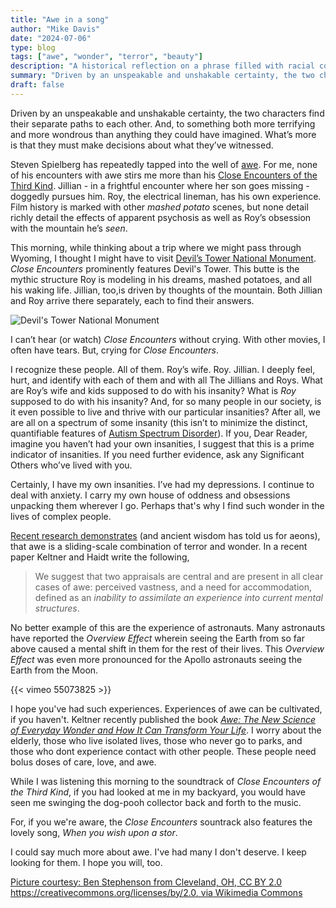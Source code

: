 ```yaml
---
title: "Awe in a song"
author: "Mike Davis"
date: "2024-07-06"
type: blog
tags: ["awe", "wonder", "terror", "beauty"]
description: "A historical reflection on a phrase filled with racial connotations."
summary: "Driven by an unspeakable and unshakable certainty, the two characters find their separate paths to each other. And, to something both more terrifying and more wondrous than anything imaginable. What’s more? They must make decisions about what they’ve witnessed."
draft: false
---
```


Driven by an unspeakable and unshakable certainty, the two characters find their separate paths to each other. And, to something both more terrifying and more wondrous than anything they could have imagined. What’s more is that they must make decisions about what they’ve witnessed. 

Steven Spielberg has repeatedly tapped into the well of [awe](https://en.m.wikipedia.org/wiki/Awe). For me, none of his encounters with awe stirs me more than his [Close Encounters of the Third Kind](https://en.m.wikipedia.org/wiki/Close_Encounters_of_the_Third_Kind). Jillian - in a frightful encounter where her son goes missing - doggedly pursues him. Roy, the electrical lineman, has his own experience. Film history is marked with other *mashed potato* scenes, but none detail richly detail the effects of apparent psychosis as well as Roy’s obsession with the mountain he’s *seen*. 

This morning, while thinking about a trip where we might pass through Wyoming, I thought I might have to visit [Devil’s Tower National Monument](https://en.m.wikipedia.org/wiki/Devils_Tower). *Close Encounters* prominently features Devil's Tower. This butte is the mythic structure Roy is modeling in his dreams, mashed potatoes, and all his waking life. Jillian, too,is driven by thoughts of the mountain. Both Jillian and Roy arrive there separately, each to find their answers. 

![Devil's Tower National Monument](/images/blog/Devils_Tower_in_Wyoming.jpg)

I can’t hear (or watch) *Close Encounters* without crying. With other movies, I often have tears. But, crying for *Close Encounters*. 

I recognize these people. All of them. Roy’s wife. Roy. Jillian. I deeply feel, hurt, and identify with each of them and with all The Jillians and Roys. What are Roy’s wife and kids supposed to do with his insanity? What is *Roy* supposed to do with his insanity? And, for so many people in our society, is it even possible to live and thrive with our particular insanities? After all, we are all on a spectrum of some insanity (this isn’t to minimize the distinct, quantifiable features of [Autism Spectrum Disorder](https://www.nimh.nih.gov/health/topics/autism-spectrum-disorders-asd)). If you, Dear Reader, imagine you haven’t had your own insanities, I suggest that this is a prime indicator of insanities. If you need further evidence, ask any Significant Others who’ve lived with you. 

Certainly, I have my own insanities. I’ve had my depressions. I continue to deal with anxiety. I carry my own house of oddness and obsessions unpacking them wherever I go. Perhaps that's why I find such wonder in the lives of complex people. 

[Recent research demonstrates](https://www.zotero.org/mikethechap/collections/XWAKWESI) (and ancient wisdom has told us for aeons), that awe is a sliding-scale combination of terror and wonder. In a recent paper Keltner and Haidt write the following,
>We suggest that two appraisals are central and are present in all clear cases of awe: perceived vastness, and a need for accommodation, defined as an *inability to assimilate an experience into current mental structures*.  

No better example of this are the experience of astronauts. Many astronauts have reported the *Overview Effect* wherein seeing the Earth from so far above caused a mental shift in them for the rest of their lives. This *Overview Effect* was even more pronounced for the Apollo astronauts seeing the Earth from the Moon.

{{< vimeo 55073825 >}}

I hope you've had such experiences. Experiences of awe can be cultivated, if you haven't. Keltner recently published the book [*Awe: The New Science of Everyday Wonder and How It Can Transform Your Life*](https://bookshop.org/p/books/awe-the-new-science-of-everyday-wonder-and-how-it-can-transform-your-life-dacher-keltner/18393213?ean=9781984879707). I worry about the elderly, those who live isolated lives, those who never go to parks, and those who dont experience contact with other people. These people need bolus doses of care, love, and awe. 

While I was listening this morning to the soundtrack of *Close Encounters of the Third Kind*, if you had looked at me in my backyard, you would have seen me swinging the dog-pooh collector back and forth to the music. 

For, if you we're aware, the *Close Encounters* sountrack also features the lovely song, *When you wish upon a stor*. 

I could say much more about awe. I've had many I don't deserve. I keep looking for them. I hope you will, too. 

[Picture courtesy: Ben Stephenson from Cleveland, OH, CC BY 2.0 https://creativecommons.org/licenses/by/2.0, via Wikimedia Commons](https://commons.wikimedia.org/wiki/File:Devils_Tower_in_Wyoming.jpg)